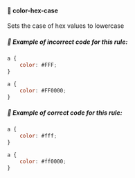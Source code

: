 #### 📍 color-hex-case

Sets the case of hex values to lowercase

##### 🧟 Example of incorrect code for this rule:

```js
a {
    color: #FFF;
}

a {
    color: #FF0000;
}
```

##### 🦄 Example of correct code for this rule:

```js
a {
    color: #fff;
}

a {
    color: #ff0000;
}
```
